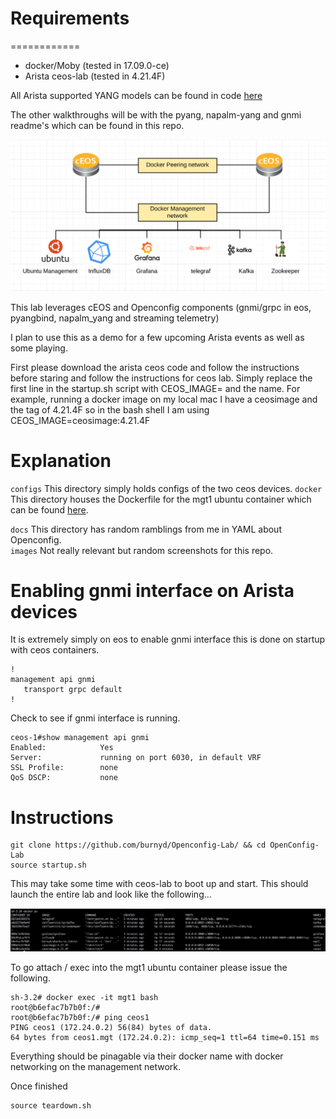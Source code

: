 

# Requirements
============

* docker/Moby (tested in 17.09.0-ce)
* Arista ceos-lab (tested in 4.21.4F)

All Arista supported YANG models can be found in code [here](https://github.com/aristanetworks/yang)

The other walkthroughs will be with the pyang, napalm-yang and gnmi readme's which can be found in this repo. 

![Alt text](images/background1.jpg?raw=true "lab")

This lab leverages cEOS and Openconfig components (gnmi/grpc in eos, pyangbind, napalm_yang and streaming telemetry)

I plan to use this as a demo for a few upcoming Arista events as well as some playing.

First please download the arista ceos code and follow the instructions before staring and follow the instructions for ceos lab.  Simply replace the first line in the startup.sh script with CEOS_IMAGE= and the name.  For example, running a docker image on my local mac I have a ceosimage and the tag of 4.21.4F so in the bash shell I am using CEOS_IMAGE=ceosimage:4.21.4F

# Explanation

`configs` This directory simply holds configs of the two ceos devices.
`docker` This directory houses the Dockerfile for the mgt1 ubuntu container which can be found [here](https://cloud.docker.com/u/burnyd/repository/docker/burnyd/ubuntu-oc).

`docs` This directory has random ramblings from me in YAML about Openconfig.  
`images` Not really relevant but random screenshots for this repo.

# Enabling gnmi interface on Arista devices
It is extremely simply on eos to enable gnmi interface this is done on startup with ceos containers.
```console
!
management api gnmi
   transport grpc default
!
```
Check to see if gnmi interface is running.
```console
ceos-1#show management api gnmi
Enabled:            Yes
Server:             running on port 6030, in default VRF
SSL Profile:        none
QoS DSCP:           none
```
# Instructions
```console
git clone https://github.com/burnyd/Openconfig-Lab/ && cd OpenConfig-Lab
source startup.sh
```
This may take some time with ceos-lab to boot up and start.  This should launch the entire lab and look like the following...

![Alt text](images/dockerps.jpg?raw=true "dockerps")

To go attach / exec into the mgt1 ubuntu container please issue the following.

```console
sh-3.2# docker exec -it mgt1 bash
root@b6efac7b7b0f:/#
root@b6efac7b7b0f:/# ping ceos1
PING ceos1 (172.24.0.2) 56(84) bytes of data.
64 bytes from ceos1.mgt (172.24.0.2): icmp_seq=1 ttl=64 time=0.151 ms
```
Everything should be pinagable via their docker name with docker networking on the management network.

Once finished

```console
source teardown.sh
```

